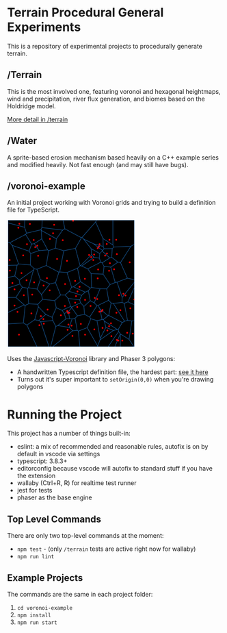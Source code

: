 # Terrain Procedural General Experiments

This is a repository of experimental projects to procedurally generate terrain.

## /Terrain

This is the most involved one, featuring voronoi and hexagonal heightmaps, wind and
precipitation, river flux generation, and biomes based on the Holdridge model.



[More detail in /terrain](/terrain/readme.md)

## /Water

A sprite-based erosion mechanism based heavily on a C++ example series and modified heavily. Not fast enough
(and may still have bugs).

## /voronoi-example

An initial project working with Voronoi grids and trying to build a definition file for TypeScript.

![Example of voronoi chart](./voronoi-example/example.png)

Uses the [Javascript-Voronoi](https://github.com/gorhill/Javascript-Voronoi) library and Phaser 3 polygons:
* A handwritten Typescript definition file, the hardest part: [see it here](./voronoi-example/src/typings/voronoi.d.ts)
* Turns out it's super important to `setOrigin(0,0)` when you're drawing polygons

# Running the Project

This project has a number of things built-in:
* eslint: a mix of recommended and reasonable rules, autofix is on by default in vscode via settings
* typescript: 3.8.3+
* editorconfig because vscode will autofix to standard stuff if you have the extension
* wallaby (Ctrl+R, R) for realtime test runner
* jest for tests
* phaser as the base engine


## Top Level Commands
There are only two top-level commands at the moment:
* `npm test` - (only `/terrain` tests are active right now for wallaby)
* `npm run lint`

## Example Projects

The commands are the same in each project folder:

1. `cd voronoi-example`
2. `npm install`
3. `npm run start`
